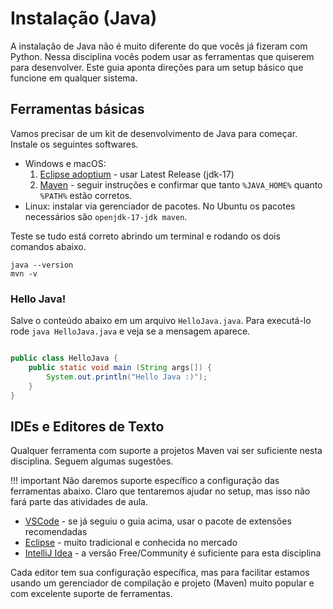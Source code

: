# Instalação (Java)

A instalação de Java não é muito diferente do que vocês já fizeram com Python. Nessa disciplina vocês podem usar as ferramentas que quiserem para desenvolver. Este guia aponta direções para um setup básico que funcione em qualquer sistema.

## Ferramentas básicas

Vamos precisar de um kit de desenvolvimento de Java para começar. Instale os seguintes softwares.

- Windows e macOS:
    1. [Eclipse adoptium](https://adoptium.net/) - usar Latest Release (jdk-17)
    2. [Maven](https://maven.apache.org/install.html) - seguir instruções e confirmar que tanto `%JAVA_HOME%` quanto `%PATH%` estão corretos.
- Linux: instalar via gerenciador de pacotes. No Ubuntu os pacotes necessários são `openjdk-17-jdk maven`.

Teste se tudo está correto abrindo um terminal e rodando os dois comandos abaixo.

```
java --version
mvn -v
```

### Hello Java!

Salve o conteúdo abaixo em um arquivo `HelloJava.java`. Para executá-lo rode `java HelloJava.java` e veja se a mensagem aparece.

```java

public class HelloJava {
    public static void main (String args[]) {
        System.out.println("Hello Java :)");
    }
}
```

## IDEs e Editores de Texto

Qualquer ferramenta com suporte a projetos Maven vai ser suficiente nesta disciplina. Seguem algumas sugestões.

!!! important
    Não daremos suporte específico a configuração das ferramentas abaixo. Claro que tentaremos ajudar no setup, mas isso não fará parte das atividades de aula.

- [VSCode](https://code.visualstudio.com/docs/languages/java) - se já seguiu o guia acima, usar o pacote de extensões recomendadas
- [Eclipse](https://www.eclipse.org/downloads/) - muito tradicional e conhecida no mercado
- [IntelliJ Idea](https://www.jetbrains.com/idea/download) - a versão Free/Community é suficiente para esta disciplina

Cada editor tem sua configuração específica, mas para facilitar estamos usando um gerenciador de compilação e projeto (Maven) muito popular e com excelente suporte de ferramentas.


